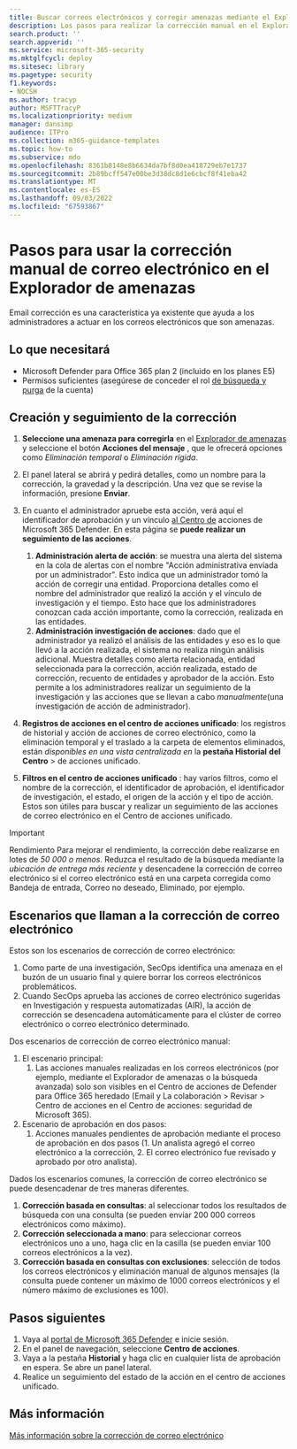 ```yaml
---
title: Buscar correos electrónicos y corregir amenazas mediante el Explorador de amenazas en Microsoft 365 Defender
description: Los pasos para realizar la corrección manual en el Explorador de amenazas en Microsoft 365 Defender, incluido cómo obtener el mejor rendimiento y escenarios que llaman a la corrección.
search.product: ''
search.appverid: ''
ms.service: microsoft-365-security
ms.mktglfcycl: deploy
ms.sitesec: library
ms.pagetype: security
f1.keywords:
- NOCSH
ms.author: tracyp
author: MSFTTracyP
ms.localizationpriority: medium
manager: dansimp
audience: ITPro
ms.collection: m365-guidance-templates
ms.topic: how-to
ms.subservice: mdo
ms.openlocfilehash: 8361b8148e8b6634da7bf8d0ea418729eb7e1737
ms.sourcegitcommit: 2b89bcff547e00be3d38dc8d1e6cbcf8f41eba42
ms.translationtype: MT
ms.contentlocale: es-ES
ms.lasthandoff: 09/03/2022
ms.locfileid: "67593867"
---
```

# <a name="steps-to-use-manual-email-remediation-in-threat-explorer"></a>Pasos para usar la corrección manual de correo electrónico en el Explorador de amenazas

Email corrección es una característica ya existente que ayuda a los administradores a actuar en los correos electrónicos que son amenazas.

## <a name="what-youll-need"></a>Lo que necesitará
- Microsoft Defender para Office 365 plan 2 (incluido en los planes E5)
- Permisos suficientes (asegúrese de conceder el rol [de búsqueda y purga](https://sip.security.microsoft.com/securitypermissions) de la cuenta)

## <a name="create-and-track-the-remediation"></a>Creación y seguimiento de la corrección

1. **Seleccione una amenaza para corregirla** en el [Explorador de amenazas](https://security.microsoft.com/threatexplorer) y seleccione el botón **Acciones del mensaje** , que le ofrecerá opciones como *Eliminación temporal* o *Eliminación rígida*.
1. El panel lateral se abrirá y pedirá detalles, como un nombre para la corrección, la gravedad y la descripción. Una vez que se revise la información, presione **Enviar**.
1. En cuanto el administrador apruebe esta acción, verá aquí el identificador de aprobación y un vínculo [al Centro de](https://security.microsoft.com/action-center/history) acciones de Microsoft 365 Defender. En esta página se **puede realizar un seguimiento de las acciones**.

    1. **Administración alerta de acción**: se muestra una alerta del sistema en la cola de alertas con el nombre "Acción administrativa enviada por un administrador". Esto indica que un administrador tomó la acción de corregir una entidad. Proporciona detalles como el nombre del administrador que realizó la acción y el vínculo de investigación y el tiempo. Esto hace que los administradores conozcan cada acción importante, como la corrección, realizada en las entidades.
    1. **Administración investigación de acciones**: dado que el administrador ya realizó el análisis de las entidades y eso es lo que llevó a la acción realizada, el sistema no realiza ningún análisis adicional. Muestra detalles como alerta relacionada, entidad seleccionada para la corrección, acción realizada, estado de corrección, recuento de entidades y aprobador de la acción. Esto permite a los administradores realizar un seguimiento de la investigación y las acciones que se llevan a cabo *manualmente*(una investigación de acción de administrador).
1. **Registros de acciones en el centro de acciones unificado**: los registros de historial y acción de acciones de correo electrónico, como la eliminación temporal y el traslado a la carpeta de elementos eliminados, están *disponibles en una vista centralizada en* la **pestaña Historial** **del Centro** >  de acciones unificado. 
1. **Filtros en el centro de acciones unificado** : hay varios filtros, como el nombre de la corrección, el identificador de aprobación, el identificador de investigación, el estado, el origen de la acción y el tipo de acción. Estos son útiles para buscar y realizar un seguimiento de las acciones de correo electrónico en el Centro de acciones unificado.

> [!IMPORTANT]
> Rendimiento Para mejorar el rendimiento, la corrección debe realizarse en lotes de *50 000 o menos*. Reduzca el resultado de la búsqueda mediante la *ubicación de entrega más reciente* y desencadene la corrección de correo electrónico si el correo electrónico está en una carpeta corregida como Bandeja de entrada, Correo no deseado, Eliminado, por ejemplo.

## <a name="scenarios-that-call-for-email-remediation"></a>Escenarios que llaman a la corrección de correo electrónico

Estos son los escenarios de corrección de correo electrónico:

1. Como parte de una investigación, SecOps identifica una amenaza en el buzón de un usuario final y quiere borrar los correos electrónicos problemáticos.
1. Cuando SecOps aprueba las acciones de correo electrónico sugeridas en Investigación y respuesta automatizadas (AIR), la acción de corrección se desencadena automáticamente para el clúster de correo electrónico o correo electrónico determinado.

Dos escenarios de corrección de correo electrónico manual:

1. El escenario principal:
    1. Las acciones manuales realizadas en los correos electrónicos (por ejemplo, mediante el Explorador de amenazas o la búsqueda avanzada) solo son visibles en el Centro de acciones de Defender para Office 365 heredado (Email y La colaboración > Revisar > Centro de acciones en el Centro de acciones: seguridad de Microsoft 365).  
1. Escenario de aprobación en dos pasos:
    1. Acciones manuales pendientes de aprobación mediante el proceso de aprobación en dos pasos (1. Un analista agregó el correo electrónico a la corrección, 2. El correo electrónico fue revisado y aprobado por otro analista).

Dados los escenarios comunes, la corrección de correo electrónico se puede desencadenar de tres maneras diferentes.

1. **Corrección basada en consultas**: al seleccionar todos los resultados de búsqueda con una consulta (se pueden enviar 200 000 correos electrónicos como máximo).
1. **Corrección seleccionada a mano**: para seleccionar correos electrónicos uno a uno, haga clic en la casilla (se pueden enviar 100 correos electrónicos a la vez).
1. **Corrección basada en consultas con exclusiones**: selección de todos los correos electrónicos y eliminación manual de algunos mensajes (la consulta puede contener un máximo de 1000 correos electrónicos y el número máximo de exclusiones es 100).

## <a name="next-steps"></a>Pasos siguientes
1. Vaya al [portal de Microsoft 365 Defender](https://security.microsoft.com) e inicie sesión.
1. En el panel de navegación, seleccione **Centro de acciones**.
1. Vaya a la pestaña **Historial** y haga clic en cualquier lista de aprobación en espera. Se abre un panel lateral.  
1. Realice un seguimiento del estado de la acción en el centro de acciones unificado.

## <a name="more-information"></a>Más información

[Más información sobre la corrección de correo electrónico](../../office-365-security/air-review-approve-pending-completed-actions.md)
